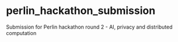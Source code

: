 # perlin_hackathon_submission
Submission for Perlin hackathon round 2 - AI, privacy and distributed computation
